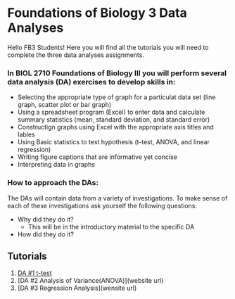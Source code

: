 # Foundations of Biology 3 Data Analyses 

Hello FB3 Students! Here you will find all the tutorials you will need to complete the three data analyses assignments. 

### In BIOL 2710 Foundations of Biology III you will perform several data analysis (DA) exercises to develop skills in: 

* Selecting the appropriate type of graph for a particulat data set (line graph, scatter plot or bar graph)
* Using a spreadsheet program (Excel) to enter data and calculate summary statistics (mean, standard deviation, and standard error)
* Constructign graphs using Excel with the appropriate axis titles and lables
* Using Basic statistics to test hypothesis (t-test, ANOVA, and linear regression)
* Writing figure captions that are informative yet concise
* Interpreting data in graphs

### How to approach the DAs: 
The DAs will contain data from a variety of investigations. To make sense of each of these investigations ask yourself the following questions: 
* Why did they do it?
  * This will be in the introductory material to the specific DA
* How did they do it?

## Tutorials

1. [DA #1 t-test](http://rpubs.com/LLRig17/363318)
2. [DA #2 Analysis of Variance(ANOVA)](website url)
3. [DA #3 Regression Analysis](wensite url)

